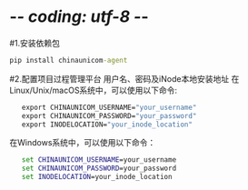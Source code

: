 # -*- coding: utf-8 -*-
#1.安装依赖包
```cmd
pip install chinaunicom-agent
```

#2.配置项目过程管理平台 用户名、密码及iNode本地安装地址
在Linux/Unix/macOS系统中，可以使用以下命令:
```cmd
   export CHINAUNICOM_USERNAME="your_username"
   export CHINAUNICOM_PASSWORD="your_password"
   export INODELOCATION="your_inode_location"
```

在Windows系统中，可以使用以下命令：
```cmd
   set CHINAUNICOM_USERNAME=your_username
   set CHINAUNICOM_PASSWORD=your_password
   set INODELOCATION=your_inode_location
```